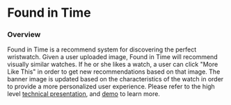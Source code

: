 # Found in Time

### Overview ###
Found in Time is a recommend system for discovering the perfect wristwatch. Given a user uploaded image, Found in Time will recommend visually similar watches. If he or she likes a watch, a user can click "More Like This" in order to get new recommendations based on that image. The banner image is updated based on the characteristics of the watch in order to provide a more personalized user experience. Please refer to the high level [technical presentation](https://github.com/leem99/found_in_time/blob/master/FoundInTime_MitchellLee.pdf), and [demo](https://www.youtube.com/watch?v=B1PFtzsGLWk) to learn more.
